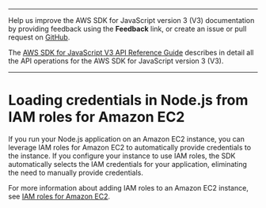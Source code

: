 --------

Help us improve the AWS SDK for JavaScript version 3 \(V3\) documentation by providing feedback using the **Feedback** link, or create an issue or pull request on [GitHub](https://github.com/awsdocs/aws-sdk-for-javascript-v3)\.

 The [AWS SDK for JavaScript V3 API Reference Guide](https://docs.aws.amazon.com/AWSJavaScriptSDK/v3/latest/index.html) describes in detail all the API operations for the AWS SDK for JavaScript version 3 \(V3\)\.

--------

# Loading credentials in Node\.js from IAM roles for Amazon EC2<a name="loading-node-credentials-iam"></a>

If you run your Node\.js application on an Amazon EC2 instance, you can leverage IAM roles for Amazon EC2 to automatically provide credentials to the instance\. If you configure your instance to use IAM roles, the SDK automatically selects the IAM credentials for your application, eliminating the need to manually provide credentials\.

For more information about adding IAM roles to an Amazon EC2 instance, see [IAM roles for Amazon EC2](https://docs.aws.amazon.com/AWSEC2/latest/UserGuide/iam-roles-for-amazon-ec2.html)\.
